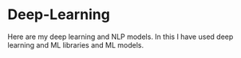 # Deep-Learning
Here are my deep learning and NLP models. In this I have used deep learning and ML  libraries and ML models.
